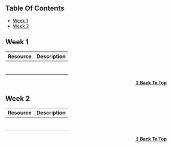 ## Table Of Contents
* [Week 1](#week-1)
* [Week 2](#week-2)


## Week 1

| Resource  |  Description |
|---|---|
|   |   |
|   |   |
|   |   |
|   |   |
|   |   |
|   |   |
|   |   |

<div align="right">
    <b><a href="#table-of-contents">↥ Back To Top</a></b>
</div>

## Week 2

| Resource  |  Description |
|---|---|
|   |   |
|   |   |
|   |   |
|   |   |
|   |   |
|   |   |
|   |   |

<div align="right">
    <b><a href="#table-of-contents">↥ Back To Top</a></b>
</div>

